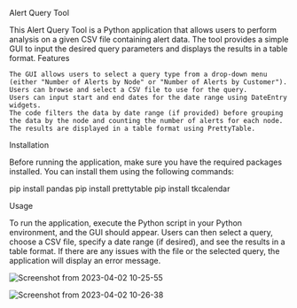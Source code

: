 Alert Query Tool

This Alert Query Tool is a Python application that allows users to perform analysis on a given CSV file containing alert data. The tool provides a simple GUI to input the desired query parameters and displays the results in a table format.
Features

    The GUI allows users to select a query type from a drop-down menu (either "Number of Alerts by Node" or "Number of Alerts by Customer").
    Users can browse and select a CSV file to use for the query.
    Users can input start and end dates for the date range using DateEntry widgets.
    The code filters the data by date range (if provided) before grouping the data by the node and counting the number of alerts for each node.
    The results are displayed in a table format using PrettyTable.

Installation

Before running the application, make sure you have the required packages installed. You can install them using the following commands:

pip install pandas
pip install prettytable
pip install tkcalendar

Usage

To run the application, execute the Python script in your Python environment, and the GUI should appear. Users can then select a query, choose a CSV file, specify a date range (if desired), and see the results in a table format. If there are any issues with the file or the selected query, the application will display an error message.


![Screenshot from 2023-04-02 10-25-55](https://user-images.githubusercontent.com/6543166/229344362-2e2b67c7-4e40-4aa2-8157-10df81eba4f3.png)


![Screenshot from 2023-04-02 10-26-38](https://user-images.githubusercontent.com/6543166/229344363-4ba7cd9b-afd2-4159-be22-b2ebfa5ddff4.png)

